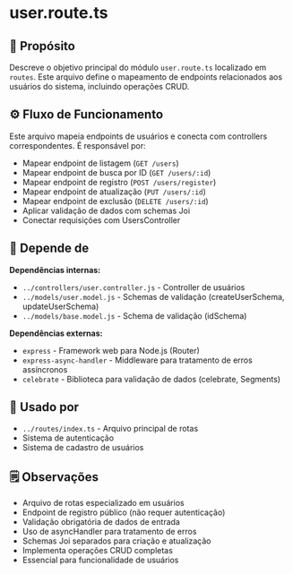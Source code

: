 # user.route.ts

## 📘 Propósito
Descreve o objetivo principal do módulo `user.route.ts` localizado em `routes`. Este arquivo define o mapeamento de endpoints relacionados aos usuários do sistema, incluindo operações CRUD.

## ⚙️ Fluxo de Funcionamento
Este arquivo mapeia endpoints de usuários e conecta com controllers correspondentes. É responsável por:
- Mapear endpoint de listagem (`GET /users`)
- Mapear endpoint de busca por ID (`GET /users/:id`)
- Mapear endpoint de registro (`POST /users/register`)
- Mapear endpoint de atualização (`PUT /users/:id`)
- Mapear endpoint de exclusão (`DELETE /users/:id`)
- Aplicar validação de dados com schemas Joi
- Conectar requisições com UsersController

## 🔗 Depende de
**Dependências internas:**
- `../controllers/user.controller.js` - Controller de usuários
- `../models/user.model.js` - Schemas de validação (createUserSchema, updateUserSchema)
- `../models/base.model.js` - Schema de validação (idSchema)

**Dependências externas:**
- `express` - Framework web para Node.js (Router)
- `express-async-handler` - Middleware para tratamento de erros assíncronos
- `celebrate` - Biblioteca para validação de dados (celebrate, Segments)

## 🧩 Usado por
- `../routes/index.ts` - Arquivo principal de rotas
- Sistema de autenticação
- Sistema de cadastro de usuários

## 🗒️ Observações
- Arquivo de rotas especializado em usuários
- Endpoint de registro público (não requer autenticação)
- Validação obrigatória de dados de entrada
- Uso de asyncHandler para tratamento de erros
- Schemas Joi separados para criação e atualização
- Implementa operações CRUD completas
- Essencial para funcionalidade de usuários
